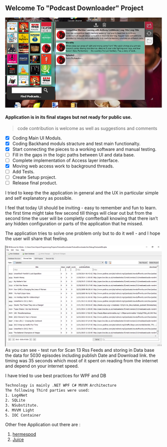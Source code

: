 ## Welcome To "Podcast Downloader" Project
![ApplicationLook](/ApplicationLook1.png)

#### Application is in its final stages but not ready for public use.
> code contribution is welcome as well as suggestions and comments
- [x] Coding Main UI Moduls.
- [x] Coding Backhand moduls stracture and test main functionalty.
- [X] Start connecting the pieces to a working software and manual testing.
- [ ] Fill in the gaps in the logic paths between UI and data base.
- [ ] Complete implementation of Access layer interface.
- [X] Moving web access work to background threads.
- [ ] Add Tests.
- [ ] Create Setup project.
- [ ] Release final product.

I tried to keep the the application in general and the UX in particular simple and self explanatory as possible.

I feel that today UI should be inviting - easy to remember and fun to learn.
the first time might take few second till things will clear out but from the second time the user will be completly comfterball knowing that there isn’t any hidden configuration or parts of the application that he missed.

The application tries to solve one problem only but to do it well - and I hope the user will share that feeling.

![Application Performance](/Perfromance_5030_From_15_Feeds_In_35_Seconds.png)
As you can see - test run for Scan 13 Rss Feeds and storing in Data base the data for 5030 episodes including publish Date and Download link.
the timing was 35 seconds which most of it spent on reading from the internet and depend on your internet speed.


I have tried to use best practices for WPF and DB 
```
Technology is mainly .NET WPF C# MVVM Architecture 
The following Third parties were used:
1. Log4Net
2. SQLite
3. NSubstitute.
4. MVVM Light
5. IOC Container
```
Other free Application out there are : 
1. [hermespod](http://hermespod.com/)
2. [Juice](http://juicereceiver.sourceforge.net/download/)
